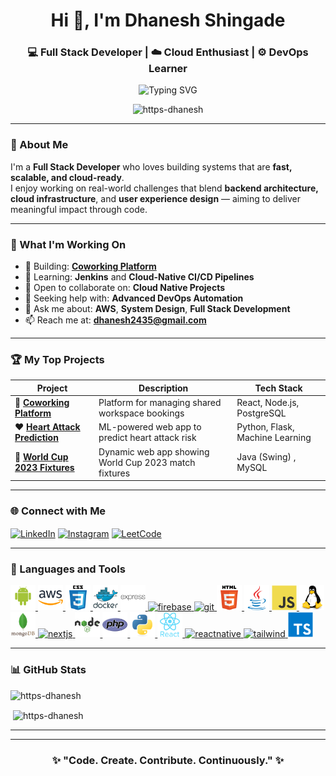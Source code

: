 <h1 align="center">Hi 👋, I'm Dhanesh Shingade</h1>
<h3 align="center">💻 Full Stack Developer | ☁️ Cloud Enthusiast | ⚙️ DevOps Learner</h3>

<p align="center">
  <img src="https://readme-typing-svg.herokuapp.com?font=Fira+Code&pause=1000&center=true&vCenter=true&width=435&lines=Passionate+to+build+scalable+systems;Lifelong+learner+of+Cloud+and+DevOps;Turning+ideas+into+reality+with+code" alt="Typing SVG" />
</p>

<p align="center"> 
  <img src="https://komarev.com/ghpvc/?username=https-dhanesh&label=Profile%20views&color=0e75b6&style=flat" alt="https-dhanesh" /> 
</p>

---

### 🧠 About Me
I'm a **Full Stack Developer** who loves building systems that are **fast, scalable, and cloud-ready**.  
I enjoy working on real-world challenges that blend **backend architecture, cloud infrastructure**, and **user experience design** — aiming to deliver meaningful impact through code.

---

### 🚀 What I'm Working On
- 🔭 Building: [**Coworking Platform**](https://co-working-platform.vercel.app/) 
- 🌱 Learning: **Jenkins** and **Cloud-Native CI/CD Pipelines**  
- 👯 Open to collaborate on: **Cloud Native Projects**  
- 🤝 Seeking help with: **Advanced DevOps Automation**  
- 💬 Ask me about: **AWS**, **System Design**, **Full Stack Development**  
- 📫 Reach me at: **dhanesh2435@gmail.com**

---

### 🏆 My Top Projects

| Project | Description | Tech Stack |
|----------|--------------|-------------|
| 🏢 [**Coworking Platform**](https://co-working-platform.vercel.app/) | Platform for managing shared workspace bookings | React, Node.js, PostgreSQL|
| ❤️ [**Heart Attack Prediction**](https://github.com/https-dhanesh/Heart_Attack_Prediction-ML) | ML-powered web app to predict heart attack risk | Python, Flask, Machine Learning |
| 🏏 [**World Cup 2023 Fixtures**](https://github.com/https-dhanesh/World_Cup_2023_Fixtures) | Dynamic web app showing World Cup 2023 match fixtures | Java (Swing) , MySQL |

---

### 🌐 Connect with Me
<p align="left">
<a href="https://linkedin.com/in/dhanesh-shingade-57954124b" target="_blank"><img align="center" src="https://raw.githubusercontent.com/rahuldkjain/github-profile-readme-generator/master/src/images/icons/Social/linked-in-alt.svg" alt="LinkedIn" height="30" width="40" /></a>
<a href="https://instagram.com/dhanesh_shingade_" target="_blank"><img align="center" src="https://raw.githubusercontent.com/rahuldkjain/github-profile-readme-generator/master/src/images/icons/Social/instagram.svg" alt="Instagram" height="30" width="40" /></a>
<a href="https://www.leetcode.com/dhanesh_56" target="_blank"><img align="center" src="https://raw.githubusercontent.com/rahuldkjain/github-profile-readme-generator/master/src/images/icons/Social/leet-code.svg" alt="LeetCode" height="30" width="40" /></a>
</p>

---

### 🧰 Languages and Tools

<p align="left"> <a href="https://developer.android.com" target="_blank" rel="noreferrer"> <img src="https://raw.githubusercontent.com/devicons/devicon/master/icons/android/android-original-wordmark.svg" alt="android" width="40" height="40"/> </a> <a href="https://aws.amazon.com" target="_blank" rel="noreferrer"> <img src="https://raw.githubusercontent.com/devicons/devicon/master/icons/amazonwebservices/amazonwebservices-original-wordmark.svg" alt="aws" width="40" height="40"/> </a> <a href="https://www.w3schools.com/css/" target="_blank" rel="noreferrer"> <img src="https://raw.githubusercontent.com/devicons/devicon/master/icons/css3/css3-original-wordmark.svg" alt="css3" width="40" height="40"/> </a> <a href="https://www.docker.com/" target="_blank" rel="noreferrer"> <img src="https://raw.githubusercontent.com/devicons/devicon/master/icons/docker/docker-original-wordmark.svg" alt="docker" width="40" height="40"/> </a> <a href="https://expressjs.com" target="_blank" rel="noreferrer"> <img src="https://raw.githubusercontent.com/devicons/devicon/master/icons/express/express-original-wordmark.svg" alt="express" width="40" height="40"/> </a> <a href="https://firebase.google.com/" target="_blank" rel="noreferrer"> <img src="https://www.vectorlogo.zone/logos/firebase/firebase-icon.svg" alt="firebase" width="40" height="40"/> </a> <a href="https://git-scm.com/" target="_blank" rel="noreferrer"> <img src="https://www.vectorlogo.zone/logos/git-scm/git-scm-icon.svg" alt="git" width="40" height="40"/> </a> <a href="https://www.w3.org/html/" target="_blank" rel="noreferrer"> <img src="https://raw.githubusercontent.com/devicons/devicon/master/icons/html5/html5-original-wordmark.svg" alt="html5" width="40" height="40"/> </a> <a href="https://www.java.com" target="_blank" rel="noreferrer"> <img src="https://raw.githubusercontent.com/devicons/devicon/master/icons/java/java-original.svg" alt="java" width="40" height="40"/> </a> <a href="https://developer.mozilla.org/en-US/docs/Web/JavaScript" target="_blank" rel="noreferrer"> <img src="https://raw.githubusercontent.com/devicons/devicon/master/icons/javascript/javascript-original.svg" alt="javascript" width="40" height="40"/> </a> <a href="https://www.linux.org/" target="_blank" rel="noreferrer"> <img src="https://raw.githubusercontent.com/devicons/devicon/master/icons/linux/linux-original.svg" alt="linux" width="40" height="40"/> </a> <a href="https://www.mongodb.com/" target="_blank" rel="noreferrer"> <img src="https://raw.githubusercontent.com/devicons/devicon/master/icons/mongodb/mongodb-original-wordmark.svg" alt="mongodb" width="40" height="40"/> </a> <a href="https://nextjs.org/" target="_blank" rel="noreferrer"> <img src="https://cdn.worldvectorlogo.com/logos/nextjs-2.svg" alt="nextjs" width="40" height="40"/> </a> <a href="https://nodejs.org" target="_blank" rel="noreferrer"> <img src="https://raw.githubusercontent.com/devicons/devicon/master/icons/nodejs/nodejs-original-wordmark.svg" alt="nodejs" width="40" height="40"/> </a> <a href="https://www.php.net" target="_blank" rel="noreferrer"> <img src="https://raw.githubusercontent.com/devicons/devicon/master/icons/php/php-original.svg" alt="php" width="40" height="40"/> </a> <a href="https://www.python.org" target="_blank" rel="noreferrer"> <img src="https://raw.githubusercontent.com/devicons/devicon/master/icons/python/python-original.svg" alt="python" width="40" height="40"/> </a> <a href="https://reactjs.org/" target="_blank" rel="noreferrer"> <img src="https://raw.githubusercontent.com/devicons/devicon/master/icons/react/react-original-wordmark.svg" alt="react" width="40" height="40"/> </a> <a href="https://reactnative.dev/" target="_blank" rel="noreferrer"> <img src="https://reactnative.dev/img/header_logo.svg" alt="reactnative" width="40" height="40"/> </a> <a href="https://tailwindcss.com/" target="_blank" rel="noreferrer"> <img src="https://www.vectorlogo.zone/logos/tailwindcss/tailwindcss-icon.svg" alt="tailwind" width="40" height="40"/> </a> <a href="https://www.typescriptlang.org/" target="_blank" rel="noreferrer"> <img src="https://raw.githubusercontent.com/devicons/devicon/master/icons/typescript/typescript-original.svg" alt="typescript" width="40" height="40"/> </a> </p>


---

### 📊 GitHub Stats

<p align="left">
  <img src="https://github-readme-stats.vercel.app/api/top-langs?username=https-dhanesh&langs_count=6&hide=Python&show_icons=true&locale=en&layout=compact&theme=default" alt="https-dhanesh" />
</p>

<p>&nbsp;<img align="center" src="https://github-readme-stats.vercel.app/api?username=https-dhanesh&show_icons=true&locale=en" alt="https-dhanesh" /></p>

---


---

<h3 align="center">✨ "Code. Create. Contribute. Continuously." ✨</h3>
